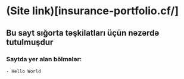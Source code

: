 
# (Site link)[insurance-portfolio.cf/]

## Bu sayt sığorta təşkilatları üçün nəzərdə tutulmuşdur
### Saytda yer alan bölmələr:
	- Hello World
